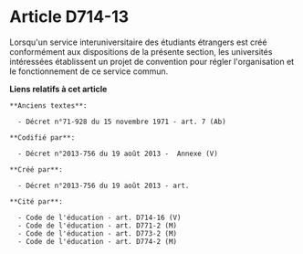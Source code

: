 # Article D714-13

Lorsqu'un service interuniversitaire des étudiants étrangers est créé conformément aux dispositions de la présente section,
les universités intéressées établissent un projet de convention pour régler l'organisation et le fonctionnement de ce service
commun.

**Liens relatifs à cet article**

	**Anciens textes**:

	  - Décret n°71-928 du 15 novembre 1971 - art. 7 (Ab)

	**Codifié par**:

	  - Décret n°2013-756 du 19 août 2013 -  Annexe (V)

	**Créé par**:

	  - Décret n°2013-756 du 19 août 2013 - art.

	**Cité par**:

	  - Code de l'éducation - art. D714-16 (V)
	  - Code de l'éducation - art. D771-2 (M)
	  - Code de l'éducation - art. D773-2 (M)
	  - Code de l'éducation - art. D774-2 (M)
